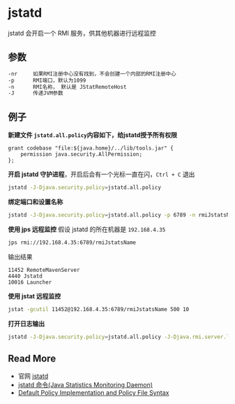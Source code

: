 # jstatd

jstatd 会开启一个 RMI 服务，供其他机器进行远程监控

## 参数

``` bash
-nr     如果RMI注册中心没有找到，不会创建一个内部的RMI注册中心
-p      RMI端口，默认为1099
-n      RMI名称， 默认是 JStatRemoteHost
-J      传递JVM参数
```

## 例子

**新建文件 `jstatd.all.policy`内容如下，给jstatd授予所有权限**

``` 
grant codebase "file:${java.home}/../lib/tools.jar" {   
    permission java.security.AllPermission;
};
```

**开启 jstatd 守护进程**，开启后会有一个光标一直在闪，`Ctrl + C` 退出

``` bash
jstatd -J-Djava.security.policy=jstatd.all.policy
```

**绑定端口和设置名称**
``` bash
jstatd -J-Djava.security.policy=jstatd.all.policy -p 6789 -n rmiJstatsName
```

**使用 jps 远程监控**
假设 jstatd 的所在机器是 `192.168.4.35`

``` bash
jps rmi://192.168.4.35:6789/rmiJstatsName
```
输出结果

    11452 RemoteMavenServer
    4440 Jstatd
    10016 Launcher

**使用 jstat 远程监控**
``` bash
jstat -gcutil 11452@192.168.4.35:6789/rmiJstatsName 500 10
```

**打开日志输出**
``` bash
jstatd -J-Djava.security.policy=jstatd.all.policy -J-Djava.rmi.server.logCalls=true
```



## Read More

- 官网 [jstatd](http://docs.oracle.com/javase/8/docs/technotes/tools/unix/jstatd.html)
- [jstatd 命令(Java Statistics Monitoring Daemon) ](http://blog.csdn.net/fenglibing/article/details/17323515)
- [Default Policy Implementation and Policy File Syntax](http://docs.oracle.com/javase/8/docs/technotes/guides/security/PolicyFiles.html)



